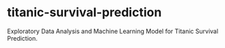 # titanic-survival-prediction
Exploratory Data Analysis and Machine Learning Model for Titanic Survival Prediction.
